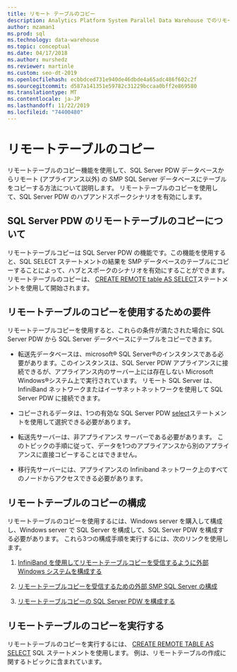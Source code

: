 ```yaml
---
title: リモート テーブルのコピー
description: Analytics Platform System Parallel Data Warehouse でのリモートテーブルコピーの使用。
author: mzaman1
ms.prod: sql
ms.technology: data-warehouse
ms.topic: conceptual
ms.date: 04/17/2018
ms.author: murshedz
ms.reviewer: martinle
ms.custom: seo-dt-2019
ms.openlocfilehash: ecbbdced731e940de46dbde4a65adc486f602c2f
ms.sourcegitcommit: d587a141351e59782c31229bccaa0bff2e869580
ms.translationtype: MT
ms.contentlocale: ja-JP
ms.lasthandoff: 11/22/2019
ms.locfileid: "74400480"
---
```

# <a name="remote-table-copy"></a>リモートテーブルのコピー
リモートテーブルのコピー機能を使用して、SQL Server PDW データベースからリモート (アプライアンス以外) の SMP SQL Server データベースにテーブルをコピーする方法について説明します。 リモートテーブルのコピーを使用して、SQL Server PDW のハブアンドスポークシナリオを有効にします。  
  
## <a name="BasicsPDE"></a>SQL Server PDW のリモートテーブルのコピーについて  
リモートテーブルコピーは SQL Server PDW の機能です。この機能を使用すると、SQL SELECT ステートメントの結果を SMP データベースのテーブルにコピーすることによって、ハブとスポークのシナリオを有効にすることができます。 リモートテーブルのコピーは、 [CREATE REMOTE table AS SELECT](../t-sql/statements/create-remote-table-as-select-parallel-data-warehouse.md)ステートメントを使用して開始されます。  
  
## <a name="BasicsPrerequisites"></a>リモートテーブルのコピーを使用するための要件  
リモートテーブルコピーを使用すると、これらの条件が満たされた場合に SQL Server PDW から SQL Server データベースにテーブルをコピーできます。  
  
-   転送先データベースは、microsoft® SQL Server®のインスタンスである必要があります。このインスタンスは、SQL Server PDW アプライアンスに接続できるが、アプライアンス内のサーバー上には存在しない Microsoft Windows®システム上で実行されています。 リモート SQL Server は、InfiniBand ネットワークまたはイーサネットネットワークを使用して SQL Server PDW に接続できます。  
  
-   コピーされるデータは、1つの有効な SQL Server PDW [select](../t-sql/queries/select-transact-sql.md)ステートメントを使用して選択できる必要があります。  
  
-   転送先サーバーは、非アプライアンス サーバーである必要があります。 このトピックの手順に従って、データを1つのアプライアンスから別のアプライアンスに直接コピーすることはできません。  
  
-   移行先サーバーには、アプライアンスの Infiniband ネットワーク上のすべてのノードからアクセスできる必要があります。  
  
## <a name="ConfigureRemote"></a>リモートテーブルのコピーの構成  
リモートテーブルのコピーを使用するには、Windows server を購入して構成し、Windows server で SQL Server を構成して、SQL Server PDW を構成する必要があります。 これら3つの構成手順を実行するには、次のリンクを使用します。  
  
1.  [InfiniBand を使用してリモートテーブルコピーを受信するように外部 Windows システムを構成する](configure-an-external-windows-system-to-receive-remote-table-copies-using-infiniband.md)  
  
2.  [リモートテーブルコピーを受信するための外部 SMP SQL Server の構成](configure-an-external-smp-sql-server-to-receive-remote-table-copies.md)  
  
3.  [リモートテーブルコピーの SQL Server PDW を構成する](configure-sql-server-pdw-for-remote-table-copies.md)  
  
## <a name="PerformRemote"></a>リモートテーブルのコピーを実行する  
リモートテーブルのコピーを実行するには、 [CREATE REMOTE TABLE AS SELECT](../t-sql/statements/create-remote-table-as-select-parallel-data-warehouse.md) SQL ステートメントを使用します。 例は、リモートテーブルの作成に関するトピックに含まれています。  
  
<!-- MISSING LINKS 
## See Also  
[Common Metadata Query Examples &#40;SQL Server PDW&#41;](../sqlpdw/common-metadata-query-examples-sql-server-pdw.md)  
-->
  
